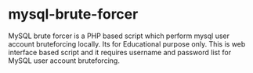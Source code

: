 # mysql-brute-forcer
MySQL brute forcer is a PHP based script which perform mysql user account bruteforcing locally. Its for Educational purpose only.
This is web interface based script and it requires username and password list for MySQL user account bruteforcing.
